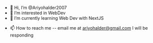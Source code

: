 - 👋 Hi, I’m @Ariyohalder2007
- 👀 I’m interested in WebDev
- 🌱 I’m currently learning Web Dev with NextJS
<!-- - 💞️ I’m looking to collaborate on LetterApp which is a chat app -->
- 📫 How to reach me -- email me at ariyohalder@gmail.com I will be responding

<!---
Ariyohalder2007/Ariyohalder2007 is a ✨ special ✨ repository because its `README.md` (this file) appears on your GitHub profile.
You can click the Preview link to take a look at your changes.
--->
